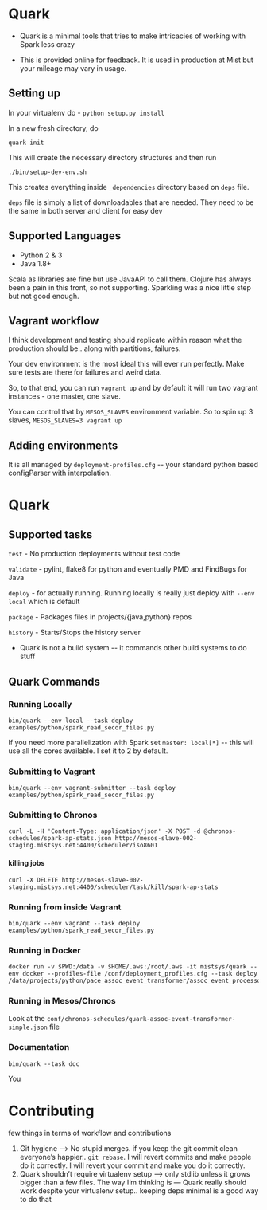 # Quark

- Quark is a minimal tools that tries to make intricacies of working with Spark less crazy

- This is provided online for feedback. It is used in production at Mist but your mileage may vary in usage. 

## Setting up

In your virtualenv do - 
`python setup.py install`

In a new fresh directory, do

`quark init`

This will create the necessary directory structures and then run

`./bin/setup-dev-env.sh`

This creates everything inside `_dependencies` directory based on `deps` file.

`deps` file is simply a list of downloadables that are needed. They need to be the same in both server and client for easy dev

## Supported Languages

- Python 2 & 3
- Java 1.8+

Scala as libraries are fine but use JavaAPI to call them. Clojure has always been a pain in this front, so not supporting. Sparkling was a nice little step but not good enough.

## Vagrant workflow

I think development and testing should replicate within reason what the production should be.. along with partitions, failures.

Your dev environment is the most ideal this will ever run perfectly. Make sure tests are there for failures and weird data.

So, to that end, you can run `vagrant up` and by default it will run two vagrant instances - one master, one slave.

You can control that by `MESOS_SLAVES` environment variable. So to spin up 3 slaves, `MESOS_SLAVES=3 vagrant up`

## Adding environments

It is all managed by `deployment-profiles.cfg` -- your standard python based configParser with interpolation.

# Quark

## Supported tasks

`test` - No production deployments without test code

`validate` - pylint, flake8 for python and eventually PMD and FindBugs for Java

`deploy` - for actually running. Running locally is really just deploy with `--env local` which is default

`package` - Packages files in projects/{java,python} repos

`history` - Starts/Stops the history server

- Quark is not a build system -- it commands other build systems to do stuff

## Quark Commands

### Running Locally
```
bin/quark --env local --task deploy examples/python/spark_read_secor_files.py
```
If you need more parallelization with Spark set `master: local[*]` -- this will use all the cores available. I set it to 2 by default.


### Submitting to Vagrant
```
bin/quark --env vagrant-submitter --task deploy examples/python/spark_read_secor_files.py
```

### Submitting to Chronos

```
curl -L -H 'Content-Type: application/json' -X POST -d @chronos-schedules/spark-ap-stats.json http://mesos-slave-002-staging.mistsys.net:4400/scheduler/iso8601
```

#### killing jobs

```
curl -X DELETE http://mesos-slave-002-staging.mistsys.net:4400/scheduler/task/kill/spark-ap-stats
```

### Running from inside Vagrant

```
bin/quark --env vagrant --task deploy examples/python/spark_read_secor_files.py
```

### Running in Docker


```
docker run -v $PWD:/data -v $HOME/.aws:/root/.aws -it mistsys/quark --env docker --profiles-file /conf/deployment_profiles.cfg --task deploy /data/projects/python/pace_assoc_event_transformer/assoc_event_processor.py
```

### Running in Mesos/Chronos

Look at the `conf/chronos-schedules/quark-assoc-event-transformer-simple.json` file

### Documentation

```
bin/quark --task doc
```

You

# Contributing

few things in terms of workflow and contributions
1. Git hygiene —> No stupid merges. if you keep the git commit clean everyone’s happier..  `git rebase`. I will revert commits and make people do it correctly. I will revert your commit and make you do it correctly.
2. Quark shouldn’t require virtualenv setup —> only stdlib unless it grows bigger than a few files. The way I’m thinking is — Quark really should work despite your virtualenv setup.. keeping deps minimal is a good way to do that
